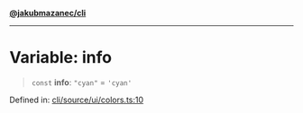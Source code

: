 [**@jakubmazanec/cli**](../../../../README.md)

---

# Variable: info

> `const` **info**: `"cyan"` = `'cyan'`

Defined in:
[cli/source/ui/colors.ts:10](https://github.com/jakubmazanec/tools/blob/d956cf350ae3e6bad1df754a19dfbabb088c1451/packages/cli/source/ui/colors.ts#L10)
